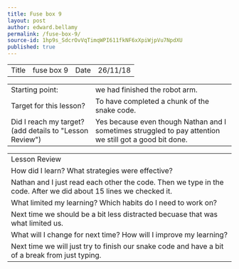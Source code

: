 ```yaml
---
title: Fuse box 9
layout: post
author: edward.bellamy
permalink: /fuse-box-9/
source-id: 1hp9s_SdcrOvVqTimqWPI611fkNF6xXpiWjpVu7NpdXU
published: true
---
```

<table>
  <tr>
    <td>Title</td>
    <td>fuse box 9</td>
    <td>Date</td>
    <td>26/11/18</td>
  </tr>
</table>


<table>
  <tr>
    <td>Starting point:</td>
    <td>we had finished the robot arm.</td>
  </tr>
  <tr>
    <td>Target for this lesson?</td>
    <td>To have completed a chunk of the snake code.</td>
  </tr>
  <tr>
    <td>Did I reach my target? 
(add details to "Lesson Review")</td>
    <td> Yes because even though Nathan and I sometimes struggled to pay attention we still got a good bit done.</td>
  </tr>
</table>


<table>
  <tr>
    <td>Lesson Review</td>
  </tr>
  <tr>
    <td>How did I learn? What strategies were effective? </td>
  </tr>
  <tr>
    <td>Nathan and I just read each other the code. Then we type in the code. After we did about 15 lines we checked it.</td>
  </tr>
  <tr>
    <td>What limited my learning? Which habits do I need to work on? </td>
  </tr>
  <tr>
    <td>Next time we should be a bit less distracted becuase that was what limited us.</td>
  </tr>
  <tr>
    <td>What will I change for next time? How will I improve my learning?</td>
  </tr>
  <tr>
    <td>Next time we will just try to finish our snake code and have a bit of a break from just typing.</td>
  </tr>
</table>


